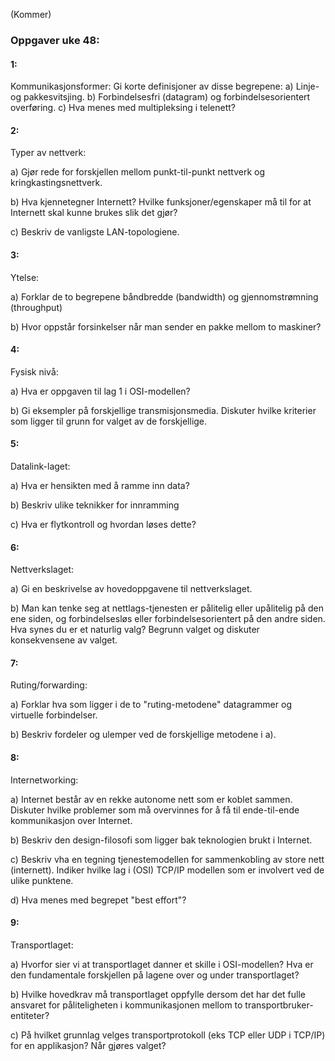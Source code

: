 

(Kommer)




### Oppgaver uke 48:




#### 1:

Kommunikasjonsformer: Gi korte definisjoner av disse begrepene:
    a) Linje- og pakkesvitsjing.
    b) Forbindelsesfri (datagram) og forbindelsesorientert overføring.
    c) Hva menes med multipleksing i telenett? 


#### 2:

Typer av nettverk:

a) Gjør rede for forskjellen mellom punkt-til-punkt nettverk og kringkastingsnettverk.

b) Hva kjennetegner Internett? Hvilke funksjoner/egenskaper må til for at Internett skal kunne brukes slik det gjør?

c) Beskriv de vanligste LAN-topologiene.


#### 3:

Ytelse:

a) Forklar de to begrepene båndbredde (bandwidth) og gjennomstrømning (throughput)

b) Hvor oppstår forsinkelser når man sender en pakke mellom to maskiner?


#### 4:

Fysisk nivå:

a) Hva er oppgaven til lag 1 i OSI-modellen?

b) Gi eksempler på forskjellige transmisjonsmedia. Diskuter hvilke kriterier som ligger til grunn for valget av de forskjellige. 


#### 5:

Datalink-laget:

a) Hva er hensikten med å ramme inn data?

b) Beskriv ulike teknikker for innramming

c) Hva er flytkontroll og hvordan løses dette?


#### 6:

Nettverkslaget:

a) Gi en beskrivelse av hovedoppgavene til nettverkslaget. 

b) Man kan tenke seg at nettlags-tjenesten er pålitelig eller upålitelig på den ene siden, og forbindelsesløs eller forbindelsesorientert på den andre siden. Hva synes du er et naturlig valg? Begrunn valget og diskuter konsekvensene av valget. 


#### 7:

Ruting/forwarding:

a) Forklar hva som ligger i de to "ruting-metodene" datagrammer og virtuelle forbindelser.

b) Beskriv fordeler og ulemper ved de forskjellige  metodene i a).


#### 8:

Internetworking:

a) Internet består av en rekke autonome nett som er koblet sammen. Diskuter hvilke problemer som må overvinnes for å få til ende-til-ende kommunikasjon over Internet.

b) Beskriv den design-filosofi som ligger bak teknologien brukt i Internet.

c) Beskriv vha en tegning tjenestemodellen for sammenkobling av store nett (internett). Indiker hvilke lag i (OSI) TCP/IP modellen som er involvert ved de ulike punktene.

d) Hva menes med begrepet "best effort"?


#### 9:

Transportlaget:

a) Hvorfor sier vi at transportlaget danner et skille i OSI-modellen? Hva er den fundamentale forskjellen på lagene over og under transportlaget?

b) Hvilke hovedkrav må transportlaget oppfylle dersom det har det fulle ansvaret for påliteligheten i kommunikasjonen mellom to transportbruker-entiteter?

c) På hvilket grunnlag velges transportprotokoll (eks TCP eller UDP i TCP/IP) for en applikasjon? Når gjøres valget?
